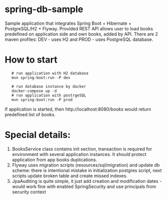 # spring-db-sample
Sample application that integrates Spring Boot + Hibernate + PostgreSQL/H2 + Flyway.
 Provided REST API allows user to load books predefined on application side and own books, added by API.
 There are 2 maven profiles: DEV - uses H2 and PROD - uses PostgreSQL database.

# How to start

```
   # run application with H2 database
   mvn spring-boot:run -P dev
   
   # run database instance by docker
   docker-compose up -d
   # run application with postrgeSQL
   mvn spring-boot:run -P prod
```

If application is started, then http://localhost:8080/books would return predefined list of books.

# Special details:
1) BooksService class contains init section, transaction is required for environment with several application instances. It should protect application from app books duplications.
2) Flyway uses migration scripts (resources/sql/migration) and update db scheme: there is intentional mistake in initialization postgres script, next scripts update broken table and create missed indexes.
3) JpaAuditing is quite simple, it just add creation and modification dates - would work fine with enabled SpringSecurity and use principals from security context